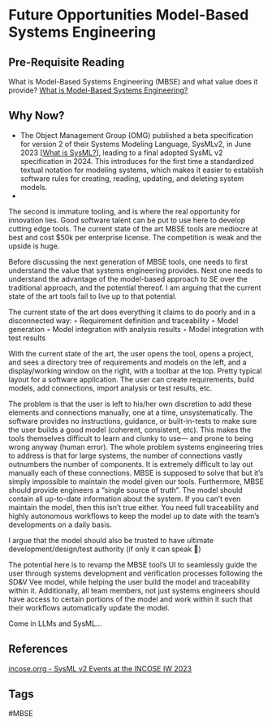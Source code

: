 # Future Opportunities Model-Based Systems Engineering

## Pre-Requisite Reading
What is Model-Based Systems Engineering (MBSE) and what value does it provide? [What is Model-Based Systems Engineering? ](../202110052023)  

## Why Now?
* The Object Management Group (OMG) published a beta specification for version 2 of their Systems Modeling Language, SysMLv2, in June 2023 [[What is SysML?](../202110032315)], leading to a final adopted SysML v2 specification in 2024. This introduces for the first time a standardized textual notation for modeling systems, which makes it easier to establish software rules for creating, reading, updating, and deleting system models.  
* 

The second is immature tooling, and is where the real opportunity for innovation lies. Good software talent can be put to use here to develop cutting edge tools. The current state of the art MBSE tools are mediocre at best and cost $50k per enterprise license. The competition is weak and the upside is huge.

Before discussing the next generation of MBSE tools, one needs to first understand the value that systems engineering provides. Next one needs to understand the advantage of the model-based approach to SE over the traditional approach, and the potential thereof. I am arguing that the current state of the art tools fail to live up to that potential.

The current state of the art does everything it claims to do poorly and in a disconnected way:
◦ Requirement definition and traceability
◦ Model generation
◦ Model integration with analysis results
◦ Model integration with test results

With the current state of the art, the user opens the tool, opens a project, and sees a directory tree of requirements and models on the left, and a display/working window on the right, with a toolbar at the top. Pretty typical layout for a software application. The user can create requirements, build models, add connections, import analysis or test results, etc.

The problem is that the user is left to his/her own discretion to add these elements and connections manually, one at a time, unsystematically. The software provides no instructions, guidance, or built-in-tests to make sure the user builds a good model (coherent, consistent, etc). This makes the tools themselves difficult to learn and clunky to use— and prone to being wrong anyway (human error). The whole problem systems engineering tries to address is that for large systems, the number of connections vastly outnumbers the number of components. It is extremely difficult to lay out manually each of these connections. MBSE is supposed to solve that but it’s simply impossible to maintain the model given our tools. Furthermore, MBSE should provide engineers a “single source of truth”. The model should contain all up-to-date information about the system. If you can’t even maintain the model, then this isn’t true either. You need full traceability and highly autonomous workflows to keep the model up to date with the team’s developments on a daily basis.

I argue that the model should also be trusted to have ultimate development/design/test authority (if only it can speak 🤔)

The potential here is to revamp the MBSE tool’s UI to seamlessly guide the user through systems development and verification processes following the SD&V Vee model, while helping the user build the model and traceability within it. Additionally, all team members, not just systems engineers should have access to certain portions of the model and work within it such that their workflows automatically update the model.

Come in LLMs and SysML…

## References
[incose.orrg - SysML v2 Events at the INCOSE IW 2023](https://www.incose.org/communities/working-groups-initiatives/mbse-initiative)  

## Tags
#MBSE
